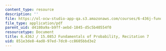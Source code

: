 ```yaml
---
content_type: resource
description: ''
file: https://ol-ocw-studio-app-qa.s3.amazonaws.com/courses/6-436j-fundamentals-of-probability-fall-2018/851e3de84ad897ed7dc0cc8605bbd3e2_MIT6_436JF18_rec7.pdf
file_type: application/pdf
parent_uid: d4180a9a-b9ff-aebd-1845-d5c5b40554f0
resourcetype: Document
title: 6.436J / 15.085J Fundamentals of Probability, Recitation 7
uid: 851e3de8-4ad8-97ed-7dc0-cc8605bbd3e2
---
```

